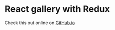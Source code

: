 # React gallery with Redux

Check this out online on [GitHub.io](https://prykhodchenkomykyta.github.io/redux-react-gallery/)
